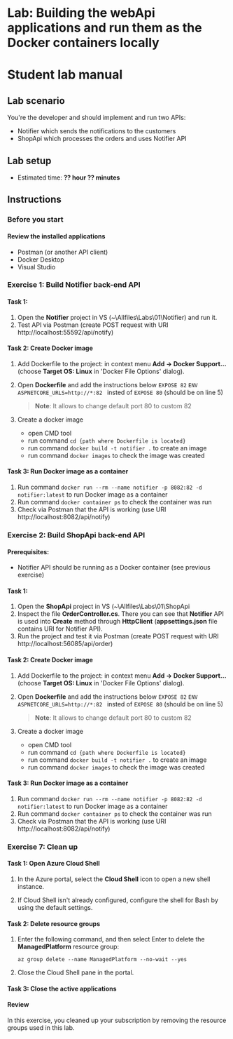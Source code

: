 # Lab: Building the webApi applications and run them as the Docker containers locally
# Student lab manual

## Lab scenario

You're the developer and should implement and run two APIs:
- Notifier which sends the notifications to the customers
- ShopApi which processes the orders and uses Notifier API

## Lab setup

-   Estimated time: **?? hour ?? minutes**

## Instructions

### Before you start

#### Review the installed applications

 
-   Postman (or another API client)
-   Docker Desktop
-   Visual Studio

    
### Exercise 1: Build Notifier back-end API

#### Task 1: 

1. Open the **Notifier** project in VS (~\Allfiles\Labs\01\Notifier) and run it.
1. Test API via Postman (create POST request with URI http://localhost:55592/api/notify)

#### Task 2: Create Docker image 
1. Add Dockerfile to the project: in context menu **Add -> Docker Support...** (choose **Target OS: Linux** in 'Docker File Options' dialog).
1. Open **Dockerfile** and add the instructions below
   ```EXPOSE 82```
   ```ENV ASPNETCORE_URLS=http://*:82 ```
   insted of
   ```EXPOSE 80``` (should be on line 5)
   
   > **Note**: It allows to change default port 80 to custom 82
1. Create a docker image
   - open CMD tool
   - run command ```cd {path where Dockerfile is located}```
   - run command ```docker build -t notifier .``` to create an image
   - run command ```docker images``` to check the image was created

#### Task 3: Run Docker image as a container

1. Run command ```docker run --rm --name notifier -p 8082:82 -d notifier:latest``` to run Docker image as a container
1. Run command ```docker container ps``` to check the container was run
1. Check via Postman that the API is working (use URI http://localhost:8082/api/notify)


### Exercise 2: Build ShopApi back-end API

#### Prerequisites:
-  Notifier API should be running as a Docker container (see previous exercise)

#### Task 1: 

1. Open the **ShopApi** project in VS (~\Allfiles\Labs\01\ShopApi
1. Inspect the file **OrderController.cs**. There you can see that **Notifier** API is used into **Create** method through **HttpClient** (**appsettings.json** file contains URI for Notifier API).
1. Run the project and test it via Postman (create POST request with URI http://localhost:56085/api/order)

#### Task 2: Create Docker image 
1. Add Dockerfile to the project: in context menu **Add -> Docker Support...** (choose **Target OS: Linux** in 'Docker File Options' dialog).
1. Open **Dockerfile** and add the instructions below
   ```EXPOSE 82```
   ```ENV ASPNETCORE_URLS=http://*:82 ```
   insted of
   ```EXPOSE 80``` (should be on line 5)
   
   > **Note**: It allows to change default port 80 to custom 82
1. Create a docker image
   - open CMD tool
   - run command ```cd {path where Dockerfile is located}```
   - run command ```docker build -t notifier .``` to create an image
   - run command ```docker images``` to check the image was created

#### Task 3: Run Docker image as a container

1. Run command ```docker run --rm --name notifier -p 8082:82 -d notifier:latest``` to run Docker image as a container
1. Run command ```docker container ps``` to check the container was run
1. Check via Postman that the API is working (use URI http://localhost:8082/api/notify)

### Exercise 7: Clean up

#### Task 1: Open Azure Cloud Shell

1.  In the Azure portal, select the **Cloud Shell** icon to open a new shell instance.

1.  If Cloud Shell isn't already configured, configure the shell for Bash by using the default settings.

#### Task 2: Delete resource groups

1.  Enter the following command, and then select Enter to delete the **ManagedPlatform** resource group:

    ```
    az group delete --name ManagedPlatform --no-wait --yes
    ```

1.  Close the Cloud Shell pane in the portal.

#### Task 3: Close the active applications


#### Review

In this exercise, you cleaned up your subscription by removing the resource groups used in this lab.
